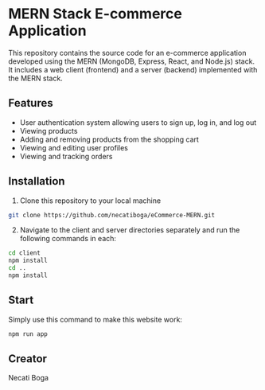 # MERN Stack E-commerce Application

This repository contains the source code for an e-commerce application developed using the MERN (MongoDB, Express, React, and Node.js) stack. It includes a web client (frontend) and a server (backend) implemented with the MERN stack.

## Features

- User authentication system allowing users to sign up, log in, and log out
- Viewing products
- Adding and removing products from the shopping cart
- Viewing and editing user profiles
- Viewing and tracking orders

## Installation

1. Clone this repository to your local machine
```bash
git clone https://github.com/necatiboga/eCommerce-MERN.git
```
2. Navigate to the client and server directories separately and run the following commands in each:
```bash
cd client
npm install
cd ..
npm install
```
## Start
Simply use this command to make this website work:
```bash
npm run app
```
## Creator
Necati Boga

